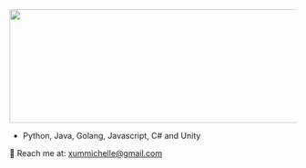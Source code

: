 <img src="https://user-images.githubusercontent.com/96635277/159150913-62867107-5666-4cc8-8e68-8f259bcceb53.png" width="665" height="200"/> 


* Python, Java, Golang, Javascript, C# and Unity 

📩 Reach me at: xummichelle@gmail.com  

<!--
**xummichelle/xummichelle** is a ✨ _special_ ✨ repository because its `README.md` (this file) appears on your GitHub profile.

Here are some ideas to get you started:

- 🔭 I’m currently working on ...
- 🌱 I’m currently learning ...
- 👯 I’m looking to collaborate on ...
- 🤔 I’m looking for help with ...
- 💬 Ask me about ...
- 📫 How to reach me: ...
- 😄 Pronouns: ...
- ⚡ Fun fact: ...
-->
